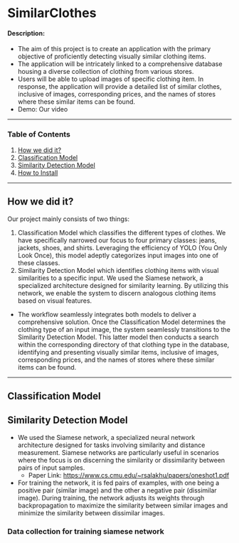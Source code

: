 # SimilarClothes

#### Description:
- The aim of this project is to create an application with the primary objective of proficiently detecting visually similar clothing items.
- The application will be intricately linked to a comprehensive database housing a diverse collection of clothing from various stores.
- Users will be able to upload images of specific clothing item. In response, the application will provide a detailed list of similar clothes, inclusive of images, corresponding prices, and the names of stores where these similar items can be found.
- Demo: Our video
  
---

### Table of Contents
1. [How we did it?](#How-we-did-it?)
2. [Classification Model](#Classification-Model)
3. [Similarity Detection Model](#Similarity-Detection-Model)
4. [How to Install](#how-to-install)

---

## How we did it?
Our project mainly consists of two things:
1. Classification Model which classifies the different types of clothes. We have specifically narrowed our focus to four primary classes: jeans, jackets, shoes, and shirts. Leveraging the efficiency of YOLO (You Only Look Once), this model adeptly categorizes input images into one of these classes.
2. Similarity Detection Model which identifies clothing items with visual similarities to a specific input. We used the Siamese network, a specialized architecture designed for similarity learning. By utilizing this network, we enable the system to discern analogous clothing items based on visual features.
- The workflow seamlessly integrates both models to deliver a comprehensive solution. Once the Classification Model determines the clothing type of an input image, the system seamlessly transitions to the Similarity Detection Model. This latter model then conducts a search within the corresponding directory of that clothing type in the database, identifying and presenting visually similar items, inclusive of images, corresponding prices, and the names of stores where these similar items can be found.

---
  
## Classification Model




## Similarity Detection Model
- We used the Siamese network, a specialized neural network architecture designed for tasks involving similarity and distance measurement. Siamese networks are particularly useful in scenarios where the focus is on discerning the similarity or dissimilarity between pairs of input samples.
    - Paper Link: https://www.cs.cmu.edu/~rsalakhu/papers/oneshot1.pdf
- For training the network, it is fed pairs of examples, with one being a positive pair (similar image) and the other a negative pair (dissimilar image). During training, the network adjusts its weights through backpropagation to maximize the similarity between similar images and minimize the similarity between dissimilar images.

### Data collection for training siamese network
